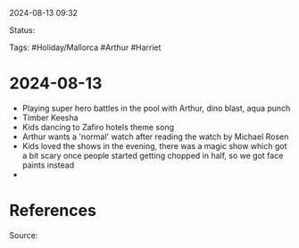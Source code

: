 2024-08-13 09:32

Status:

Tags: #Holiday/Mallorca #Arthur #Harriet

# 2024-08-13
- Playing super hero battles in the pool with Arthur, dino blast, aqua punch
- Timber Keesha
- Kids dancing to Zafiro hotels theme song
- Arthur wants a 'normal' watch after reading the watch by Michael Rosen
- Kids loved the shows in the evening, there was a magic show which got a bit scary once people started getting chopped in half, so we got face paints instead
- 


# References
Source: 